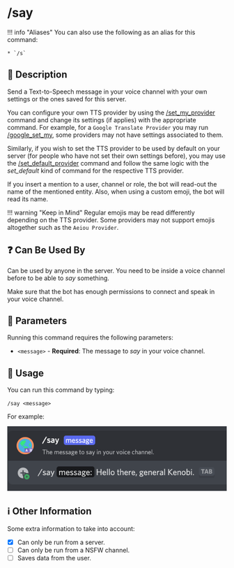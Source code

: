 # /say

!!! info "Aliases"
    You can also use the following as an alias for this command:

    * `/s`

## 📖 Description

Send a Text-to-Speech message in your voice channel with your own settings or the ones saved for this server.

You can configure your own TTS provider by using the [/set_my_provider](../config/set-my-provider.md) command and change its settings (if applies) with the appropriate command. For example, for a `Google Translate Provider` you may run [/google_set_my](../google-tts/google-set-my.md), some providers may not have settings associated to them.

Similarly, if you wish to set the TTS provider to be used by default on your server (for people who have not set their own settings before), you may use the [/set_default_provider](../config/set-default-provider.md) command and follow the same logic with the *set_default* kind of command for the respective TTS provider.

If you insert a mention to a user, channel or role, the bot will read-out the name of the mentioned entity. Also, when using a custom emoji, the bot will read its name.

!!! warning "Keep in Mind"
    Regular emojis may be read differently depending on the TTS provider. Some providers may not support emojis altogether such as the `Aeiou Provider`.

## ❓ Can Be Used By

Can be used by anyone in the server. You need to be inside a voice channel before to be able to *say* something.

Make sure that the bot has enough permissions to connect and speak in your voice channel.

## 🔨 Parameters

Running this command requires the following parameters:

* `<message>` - **Required**: The message to *say* in your voice channel.

## 🎈 Usage

You can run this command by typing:

```text
/say <message>
```

For example:

![say-usage](../../assets/screenshots/say-usage.png)

## ℹ️ Other Information

Some extra information to take into account:

* [x] Can only be run from a server.
* [ ] Can only be run from a NSFW channel.
* [ ] Saves data from the user.
